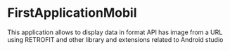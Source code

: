 # FirstApplicationMobil

This application allows to display data in format API has image from a URL
using RETROFIT and other library and extensions related to Android studio